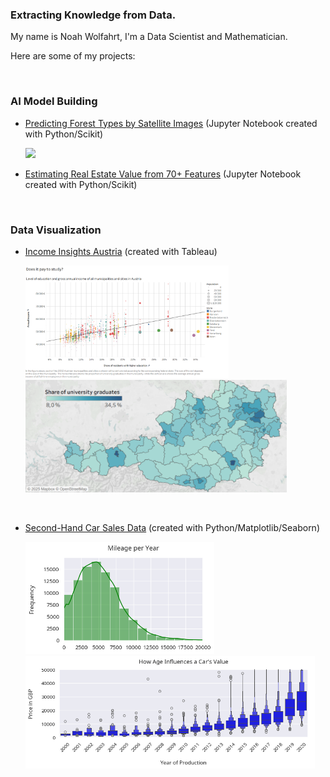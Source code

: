 ### Extracting Knowledge from Data.

My name is Noah Wolfahrt, I'm a Data Scientist and Mathematician.

Here are some of my projects:

<br>

### AI Model Building

* [Predicting Forest Types by Satellite Images](https://github.com/wolfno/Model-Building/tree/main/Forest%20Cover%20Prediction) (Jupyter Notebook created with Python/Scikit)

  [<img src="https://github.com/wolfno/Model-Building/blob/main/Forest%20Cover%20Prediction/output/model_architecture.png" height="180" />](https://github.com/wolfno/Model-Building/tree/main/Forest%20Cover%20Prediction)

* [Estimating Real Estate Value from 70+ Features](https://github.com/wolfno/Model-Building/tree/main/Housing%20Regression) (Jupyter Notebook created with Python/Scikit)

<br>

### Data Visualization

* [Income Insights Austria](https://github.com/wolfno/Data-Visualization/blob/main/Income%20Insights%20Austria/Income%20Insights%20Austria.pdf) (created with Tableau)

  [<img src="https://github.com/wolfno/Data-Visualization/blob/main/Income%20Insights%20Austria/graphs/Education%20and%20Income.png" height="180" />](https://github.com/wolfno/Data-Visualization/blob/main/Income%20Insights%20Austria/Income%20Insights%20Austria.pdf)
  [<img src="https://github.com/wolfno/Data-Visualization/blob/main/Income%20Insights%20Austria/graphs/Share%20of%20Graduates.png" height="180" />](https://github.com/wolfno/Data-Visualization/blob/main/Income%20Insights%20Austria/Income%20Insights%20Austria.pdf)

<br>

* [Second-Hand Car Sales Data](https://github.com/wolfno/Data-Preprocessing/tree/main/UK%20Car%20Sales/) (created with Python/Matplotlib/Seaborn)

  [<img src="https://github.com/wolfno/Data-Preprocessing/blob/main/UK%20Car%20Sales/Resources/car_mileage.png" height="180" />](https://github.com/wolfno/Data-Preprocessing/blob/main/UK%20Car%20Sales/data_preprocessing.ipynb)
  [<img src="https://github.com/wolfno/Data-Preprocessing/blob/main/UK%20Car%20Sales/Resources/car_age.png" height="180" />](https://github.com/wolfno/Data-Preprocessing/blob/main/UK%20Car%20Sales/data_preprocessing.ipynb)
  
